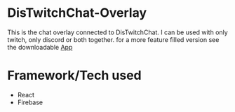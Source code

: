 # DisTwitchChat-Overlay
This is the chat overlay connected to DisTwitchChat. I can be used with only twitch, only discord or both together. for a more feature filled version see the downloadable [App](https://github.com/DisTwitchChat/App)

# Framework/Tech used
* React
* Firebase
